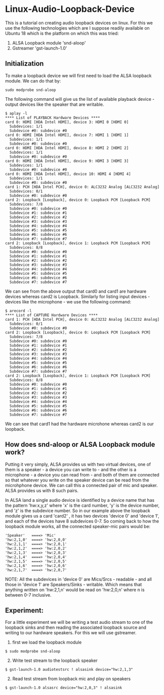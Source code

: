 # Linux-Audio-Loopback-Device

This is a tutorial on creating audio loopback devices on linux. For this we use the following technologies which are I suppose readily available on Ubuntu 18 which is the platform on which this was tried:
1) ALSA Loopback module 'snd-aloop'
2) Gstreamer 'gst-launch-1.0'


## Initialization

To make a loopback device we will first need to load the ALSA loopback module. We can do that by:
```
sudo modprobe snd-aloop
```

The following command will give us the list of available playback device - output devices like the speaker that are writable.
```
$ aplay -l
**** List of PLAYBACK Hardware Devices ****
card 0: HDMI [HDA Intel HDMI], device 3: HDMI 0 [HDMI 0]
  Subdevices: 1/1
  Subdevice #0: subdevice #0
card 0: HDMI [HDA Intel HDMI], device 7: HDMI 1 [HDMI 1]
  Subdevices: 1/1
  Subdevice #0: subdevice #0
card 0: HDMI [HDA Intel HDMI], device 8: HDMI 2 [HDMI 2]
  Subdevices: 1/1
  Subdevice #0: subdevice #0
card 0: HDMI [HDA Intel HDMI], device 9: HDMI 3 [HDMI 3]
  Subdevices: 1/1
  Subdevice #0: subdevice #0
card 0: HDMI [HDA Intel HDMI], device 10: HDMI 4 [HDMI 4]
  Subdevices: 1/1
  Subdevice #0: subdevice #0
card 1: PCH [HDA Intel PCH], device 0: ALC3232 Analog [ALC3232 Analog]
  Subdevices: 0/1
  Subdevice #0: subdevice #0
card 2: Loopback [Loopback], device 0: Loopback PCM [Loopback PCM]
  Subdevices: 7/8
  Subdevice #0: subdevice #0
  Subdevice #1: subdevice #1
  Subdevice #2: subdevice #2
  Subdevice #3: subdevice #3
  Subdevice #4: subdevice #4
  Subdevice #5: subdevice #5
  Subdevice #6: subdevice #6
  Subdevice #7: subdevice #7
card 2: Loopback [Loopback], device 1: Loopback PCM [Loopback PCM]
  Subdevices: 8/8
  Subdevice #0: subdevice #0
  Subdevice #1: subdevice #1
  Subdevice #2: subdevice #2
  Subdevice #3: subdevice #3
  Subdevice #4: subdevice #4
  Subdevice #5: subdevice #5
  Subdevice #6: subdevice #6
  Subdevice #7: subdevice #7
```

We can see from the above output that card0 and card1 are hardware devices whereas card2 is Loopback. Similarly for listing input devices - devices like the microphone - we use the following command:
```
$ arecord -l
**** List of CAPTURE Hardware Devices ****
card 1: PCH [HDA Intel PCH], device 0: ALC3232 Analog [ALC3232 Analog]
  Subdevices: 0/1
  Subdevice #0: subdevice #0
card 2: Loopback [Loopback], device 0: Loopback PCM [Loopback PCM]
  Subdevices: 7/8
  Subdevice #0: subdevice #0
  Subdevice #1: subdevice #1
  Subdevice #2: subdevice #2
  Subdevice #3: subdevice #3
  Subdevice #4: subdevice #4
  Subdevice #5: subdevice #5
  Subdevice #6: subdevice #6
  Subdevice #7: subdevice #7
card 2: Loopback [Loopback], device 1: Loopback PCM [Loopback PCM]
  Subdevices: 8/8
  Subdevice #0: subdevice #0
  Subdevice #1: subdevice #1
  Subdevice #2: subdevice #2
  Subdevice #3: subdevice #3
  Subdevice #4: subdevice #4
  Subdevice #5: subdevice #5
  Subdevice #6: subdevice #6
  Subdevice #7: subdevice #7
```

We can see that card1 had the hardware microhone whereas card2 is our loopback.



## How does snd-aloop or ALSA Loopback module work?

Putting it very simply, ALSA provides us with two virtual devices, one of them is a speaker - a device you can write to - and the other is a microphone - a device you can read from - and both of them are connected so that whatever you write on the speaker device can be read from the microhphone device. We can call this a connected pair of mic and speaker. ALSA provides us with 8 such pairs.

In ALSA land a single audio device is identified by a device name that has the pattern 'hw:x,y,z' where 'x' is the card number, 'y' is the device number, and 'z' is the subdevice number. So in our example above the loopback module gives us a card 'card2'
, it has two devices 'device 0' and 'device 1', and each of the devices have 8 subdevices 0-7. So coming back to how the loopback module works, all the connected speaker-mic pairs would be: 
```
'Speaker'   ====> 'Mic'
'hw:2,1,0'  ====> 'hw:2,0,0'
'hw:2,1,1'  ====> 'hw:2,0,1'
'hw:2,1,2'  ====> 'hw:2,0,2'
'hw:2,1,3'  ====> 'hw:2,0,3'
'hw:2,1,4'  ====> 'hw:2,0,4'
'hw:2,1,5'  ====> 'hw:2,0,5'
'hw:2,1,6'  ====> 'hw:2,0,6'
'hw:2,1,7'  ====> 'hw:2,0,7'
```
NOTE: All the subdevices in 'device 0' are Mics/Srcs - readable - and all those in 'device 1' are Speakers/Sinks - writable. Which means that anything written on 'hw:2,1,n' would be read on 'hw:2,0,n' where n is between 0-7 inclusive.




## Experiment:

For a little experiment we will be writing a test audio stream to one of the loopback sinks and then reading the associated loopback source and writing to our hardware speakers. For this we will use gstreamer.

1) first we load the loopback module
```
$ sudo modprobe snd-aloop
```

2) Write test stream to the loopback speaker
```
$ gst-launch-1.0 audiotestsrc ! alsasink device="hw:2,1,3"
```

2) Read test stream from loopback mic and play on speakers
```
$ gst-launch-1.0 alsasrc device="hw:2,0,3" ! alsasink
```
